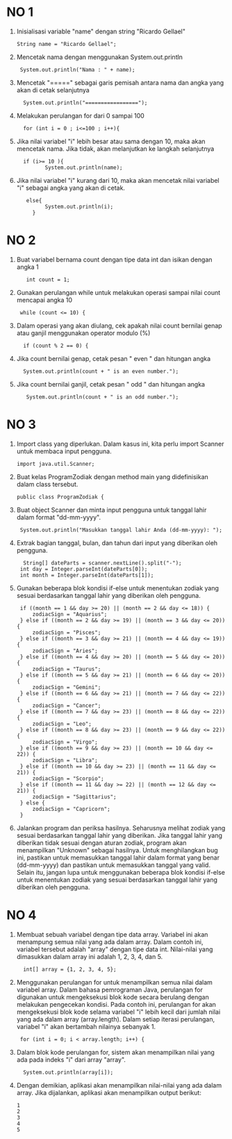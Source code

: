 # NO 1
1. Inisialisasi variable "name" dengan string "Ricardo Gellael"

       String name = "Ricardo Gellael";
2. Mencetak nama dengan menggunakan System.out.println

        System.out.println("Nama : " + name);
4. Mencetak "=====" sebagai garis pemisah antara nama dan angka yang akan di cetak selanjutnya

         System.out.println("=================");

5. Melakukan perulangan for dari 0 sampai 100

         for (int i = 0 ; i<=100 ; i++){
7. Jika nilai variabel "i" lebih besar atau sama dengan 10, maka akan mencetak nama. Jika tidak, akan melanjutkan ke langkah selanjutnya

         if (i>= 10 ){
                System.out.println(name);

8. Jika nilai variabel "i" kurang dari 10, maka akan mencetak nilai variabel "i" sebagai angka yang akan di cetak.

          else{
                System.out.println(i);
            }
# NO 2
1. Buat variabel bernama count dengan tipe data int dan isikan dengan angka 1

          int count = 1;

2. Gunakan perulangan while untuk melakukan operasi sampai nilai count mencapai angka 10
 
        while (count <= 10) {
3. Dalam operasi yang akan diulang, cek apakah nilai count bernilai genap atau ganjil menggunakan operator modulo (%)

         if (count % 2 == 0) {
4. Jika count bernilai genap, cetak pesan " even " dan hitungan angka

         System.out.println(count + " is an even number.");

5. Jika count bernilai ganjil, cetak pesan " odd " dan hitungan angka

          System.out.println(count + " is an odd number.");

# NO 3
1. Import class yang diperlukan. Dalam kasus ini, kita perlu import Scanner untuk membaca input pengguna.
 
       import java.util.Scanner;
2. Buat kelas ProgramZodiak dengan method main yang didefinisikan dalam class tersebut.

       public class ProgramZodiak {
3. Buat object Scanner dan minta input pengguna untuk tanggal lahir dalam format "dd-mm-yyyy".

        System.out.println("Masukkan tanggal lahir Anda (dd-mm-yyyy): ");
4. Extrak bagian tanggal, bulan, dan tahun dari input yang diberikan oleh pengguna.

         String[] dateParts = scanner.nextLine().split("-");
        int day = Integer.parseInt(dateParts[0]);
        int month = Integer.parseInt(dateParts[1]);

5. Gunakan beberapa blok kondisi if-else untuk menentukan zodiak yang sesuai berdasarkan tanggal lahir yang diberikan oleh pengguna.

        if ((month == 1 && day >= 20) || (month == 2 && day <= 18)) {
            zodiacSign = "Aquarius";
        } else if ((month == 2 && day >= 19) || (month == 3 && day <= 20)) {
            zodiacSign = "Pisces";
        } else if ((month == 3 && day >= 21) || (month == 4 && day <= 19)) {
            zodiacSign = "Aries";
        } else if ((month == 4 && day >= 20) || (month == 5 && day <= 20)) {
            zodiacSign = "Taurus";
        } else if ((month == 5 && day >= 21) || (month == 6 && day <= 20)) {
            zodiacSign = "Gemini";
        } else if ((month == 6 && day >= 21) || (month == 7 && day <= 22)) {
            zodiacSign = "Cancer";
        } else if ((month == 7 && day >= 23) || (month == 8 && day <= 22)) {
            zodiacSign = "Leo";
        } else if ((month == 8 && day >= 23) || (month == 9 && day <= 22)) {
            zodiacSign = "Virgo";
        } else if ((month == 9 && day >= 23) || (month == 10 && day <= 22)) {
            zodiacSign = "Libra";
        } else if ((month == 10 && day >= 23) || (month == 11 && day <= 21)) {
            zodiacSign = "Scorpio";
        } else if ((month == 11 && day >= 22) || (month == 12 && day <= 21)) {
            zodiacSign = "Sagittarius";
        } else {
            zodiacSign = "Capricorn";
        }
6. Jalankan program dan periksa hasilnya. Seharusnya melihat zodiak yang sesuai berdasarkan tanggal lahir yang diberikan. Jika tanggal lahir yang diberikan tidak sesuai dengan aturan zodiak, program akan 
   menampilkan "Unknown" sebagai hasilnya. Untuk menghilangkan bug ini, pastikan untuk memasukkan tanggal lahir dalam format yang benar (dd-mm-yyyy) dan pastikan untuk memasukkan tanggal yang valid. Selain itu, 
   jangan lupa untuk menggunakan beberapa blok kondisi if-else untuk menentukan zodiak yang sesuai berdasarkan tanggal lahir yang diberikan oleh pengguna.
   
# NO 4
1. Membuat sebuah variabel dengan tipe data array. Variabel ini akan menampung semua nilai yang ada dalam array. Dalam contoh ini, variabel tersebut adalah "array" dengan tipe data int. Nilai-nilai yang dimasukkan dalam array ini adalah 1, 2, 3, 4, dan 5.

         int[] array = {1, 2, 3, 4, 5};
2. Menggunakan perulangan for untuk menampilkan semua nilai dalam variabel array. Dalam bahasa pemrograman Java, perulangan for digunakan untuk mengeksekusi blok kode secara berulang dengan melakukan pengecekan kondisi. Pada contoh ini, perulangan for akan mengeksekusi blok kode selama variabel "i" lebih kecil dari jumlah nilai yang ada dalam array (array.length). Dalam setiap iterasi perulangan, variabel "i" akan bertambah nilainya sebanyak 1.

        for (int i = 0; i < array.length; i++) {
4. Dalam blok kode perulangan for, sistem akan menampilkan nilai yang ada pada indeks "i" dari array "array".

         System.out.println(array[i]);
5. Dengan demikian, aplikasi akan menampilkan nilai-nilai yang ada dalam array. Jika dijalankan, aplikasi akan menampilkan output berikut:


       1
       2
       3
       4
       5


   
